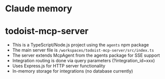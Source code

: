 # Claude memory

# todoist-mcp-server
- This is a TypeScript/Node.js project using the `agents` npm package
- The main server file is `/workspaces/todoist-mcp-server/src/index.ts`
- The server extends McpAgent from the agents package for SSE support
- Integration routing is done via query parameters (?integration_id=xxx)
- Uses Express.js for HTTP server functionality
- In-memory storage for integrations (no database currently)
